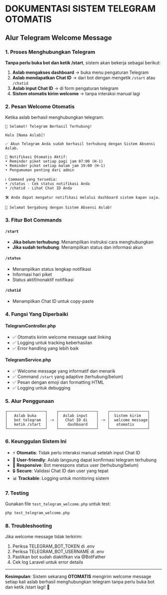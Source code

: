# DOKUMENTASI SISTEM TELEGRAM OTOMATIS

## Alur Telegram Welcome Message

### 1. Proses Menghubungkan Telegram

**Tanpa perlu buka bot dan ketik /start**, sistem akan bekerja sebagai berikut:

1. **Aslab mengakses dashboard** → buka menu pengaturan Telegram
2. **Aslab mendapatkan Chat ID** → dari bot dengan mengetik `/start` atau `/chatid`
3. **Aslab input Chat ID** → di form pengaturan telegram
4. **Sistem otomatis kirim welcome** → tanpa interaksi manual lagi

### 2. Pesan Welcome Otomatis

Ketika aslab berhasil menghubungkan telegram:

```
🎉 Selamat! Telegram Berhasil Terhubung!

Halo [Nama Aslab]!

✅ Akun Telegram Anda sudah berhasil terhubung dengan Sistem Absensi Aslab.

🔔 Notifikasi Otomatis Aktif:
• Reminder piket setiap pagi jam 07:00 (H-1)
• Reminder piket setiap malam jam 19:00 (H-1)
• Pengumuman penting dari admin

ℹ️ Command yang tersedia:
• /status - Cek status notifikasi Anda
• /chatid - Lihat Chat ID Anda

🛠️ Anda dapat mengatur notifikasi melalui dashboard sistem kapan saja.

🤖 Selamat bergabung dengan Sistem Absensi Aslab!
```

### 3. Fitur Bot Commands

#### `/start`
- **Jika belum terhubung**: Menampilkan instruksi cara menghubungkan
- **Jika sudah terhubung**: Menampilkan status dan informasi akun

#### `/status`
- Menampilkan status lengkap notifikasi
- Informasi hari piket
- Status aktif/nonaktif notifikasi

#### `/chatid`
- Menampilkan Chat ID untuk copy-paste

### 4. Fungsi Yang Diperbaiki

#### TelegramController.php
- ✅ Otomatis kirim welcome message saat linking
- ✅ Logging untuk tracking keberhasilan
- ✅ Error handling yang lebih baik

#### TelegramService.php  
- ✅ Welcome message yang informatif dan menarik
- ✅ Command `/start` yang adaptive (terhubung/belum)
- ✅ Pesan dengan emoji dan formatting HTML
- ✅ Logging untuk debugging

### 5. Alur Penggunaan

```
┌─────────────────┐    ┌─────────────────┐    ┌─────────────────┐
│   Aslab buka    │    │  Aslab input    │    │  Sistem kirim   │
│   bot telegram  │ -> │   Chat ID di    │ -> │  welcome message│
│   ketik /start  │    │    dashboard    │    │   otomatis      │
└─────────────────┘    └─────────────────┘    └─────────────────┘
```

### 6. Keunggulan Sistem Ini

- ⚡ **Otomatis**: Tidak perlu interaksi manual setelah input Chat ID
- 🎯 **User-friendly**: Aslab langsung dapat konfirmasi telegram terhubung  
- 📱 **Responsive**: Bot merespons status user (terhubung/belum)
- 🔒 **Secure**: Validasi Chat ID dan user yang tepat
- 📊 **Trackable**: Logging untuk monitoring sistem

### 7. Testing

Gunakan file `test_telegram_welcome.php` untuk test:

```bash
php test_telegram_welcome.php
```

### 8. Troubleshooting

Jika welcome message tidak terkirim:
1. Periksa TELEGRAM_BOT_TOKEN di .env
2. Periksa TELEGRAM_BOT_USERNAME di .env  
3. Pastikan bot sudah diaktifkan via @BotFather
4. Cek log Laravel untuk error details

---

**Kesimpulan**: Sistem sekarang **OTOMATIS** mengirim welcome message setiap kali aslab berhasil menghubungkan telegram tanpa perlu buka bot dan ketik /start lagi! 🎉
